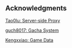 ## Acknowledgments

[Tao0lu: Server-side Proxy](https://github.com/Tao0Lu/Arknights_Anti-addiction_Cheater)

[guch8017: Gacha System](https://github.com/guch8017/ArknightsGachaMonitor)

[Kengxxiao: Game Data](https://github.com/Kengxxiao/ArknightsGameData)
